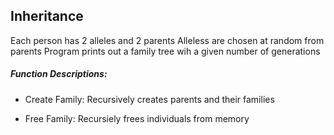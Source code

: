 ## Inheritance

Each person has 2 alleles and 2 parents
Alleless are chosen at random from parents
Program prints out a family tree wih a given number of generations

##### Function Descriptions:

- Create Family:
Recursively creates parents and their families

- Free Family:
Recursiely frees individuals from memory

